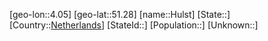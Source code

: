 ﻿---
location: [51.28,4.05]
type: City
tags:
- geo/City


SpocWebEntityId: 31055
isDeleted: false
confidential: public

---
[geo-lon::4.05]
[geo-lat::51.28]
[name::Hulst]
[State::]
[Country::[Netherlands](geo/Continent/Europe/Netherlands.md)]
[StateId::]
[Population::]
[Unknown::]

